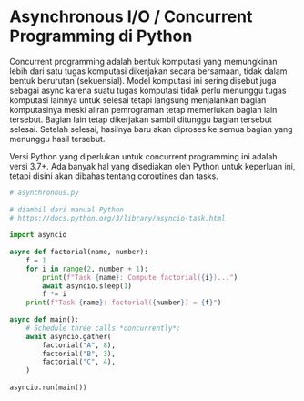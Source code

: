 # Asynchronous I/O / Concurrent Programming di Python

Concurrent programming adalah bentuk komputasi yang memungkinan lebih dari satu tugas komputasi dikerjakan secara bersamaan, tidak dalam bentuk berurutan (sekuensial). Model komputasi ini sering disebut juga sebagai async karena suatu tugas komputasi tidak perlu menunggu tugas komputasi lainnya untuk selesai tetapi langsung menjalankan bagian komputasinya meski aliran pemrograman tetap memerlukan bagian lain tersebut. Bagian lain tetap dikerjakan sambil ditunggu bagian tersebut selesai. Setelah selesai, hasilnya baru akan diproses ke semua bagian yang menunggu hasil tersebut.

Versi Python yang diperlukan untuk concurrent programming ini adalah versi 3.7+. Ada banyak hal yang disediakan oleh Python untuk keperluan ini, tetapi disini akan dibahas tentang coroutines dan tasks.

```python 
# asynchronous.py
 
# diambil dari manual Python
# https://docs.python.org/3/library/asyncio-task.html
 
import asyncio
 
async def factorial(name, number):
    f = 1
    for i in range(2, number + 1):
        print(f"Task {name}: Compute factorial({i})...")
        await asyncio.sleep(1)
        f *= i
    print(f"Task {name}: factorial({number}) = {f}")
 
async def main():
    # Schedule three calls *concurrently*:
    await asyncio.gather(
        factorial("A", 8),
        factorial("B", 3),
        factorial("C", 4),
    )
 
asyncio.run(main())
```

